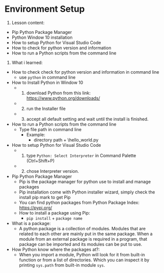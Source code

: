 # Environment Setup
1. Lesson content:
  - Pip Python Package Manager
  - Python Window 10 installation
  - How to setup Python for Visual Studio Code
  - How to check for python version and information
  - How to run a Python scripts from the command line
1. What i learned:
  - How to check check for python version and information in command line
    - use `python` in command line
  - How to Install Python in Window 10
    - 1. download Python from this link: https://www.python.org/downloads/
    - 2. run the Installer file
    - 3. accept all default setting and wait until the install is finished.
  - How to run a Python scripts from the command line
    - Type file path in command line
      - Example:
        - directory path + \hello_world.py
  - How to setup Python for Visual Studio Code
    - 1. type `Python: Select Interpreter` in Command Palette (Ctrl+Shift+P)
    - 2. chose Interpreter version.
  - Pip Python Package Manager
    - Pip is the package manager for python use to install and manage packages
    - Pip installation come with Python installer wizard, simply check the install pip mark to get Pip
    - You can find python packages from Python Package Index: https://pypi.org/
    - How to install a package using Pip:
      - `pip install` + `package name`
  - What is a package:
    - A python package is a collection of modules. Modules that are related to each other are mainly put in the same package. When a module from an external package is required in a program, that package can be imported and its modules can be put to use.
  - How Python know where the packages at?:
    - When you import a module, Python will look for it from built-in function or from a list of directories. Which you can inspect it by printing `sys.path` from built-in module `sys`.